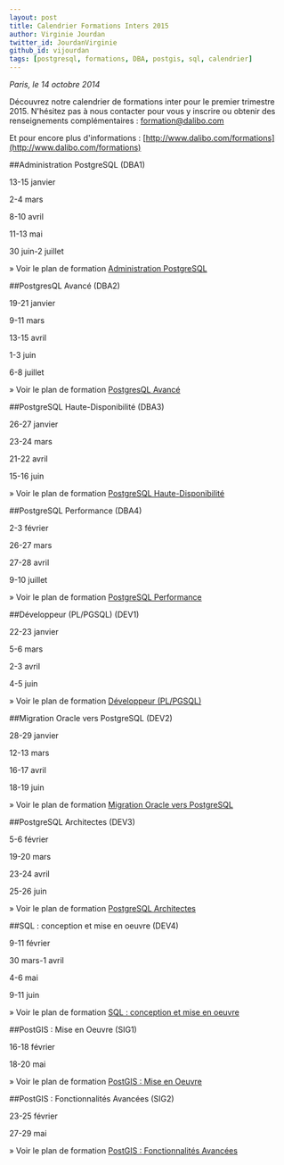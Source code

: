 ```yaml
---
layout: post
title: Calendrier Formations Inters 2015 
author: Virginie Jourdan
twitter_id: JourdanVirginie
github_id: vijourdan
tags: [postgresql, formations, DBA, postgis, sql, calendrier]
---
```

*Paris, le 14 octobre 2014*

Découvrez notre calendrier de formations inter pour le premier trimestre 2015.
N'hésitez pas à nous contacter pour vous y inscrire ou obtenir des renseignements complémentaires : [formation@dalibo.com](formation@dalibo.com)

Et pour encore plus d'informations : [http://www.dalibo.com/formations](http://www.dalibo.com/formations)

<!--MORE-->

##Administration PostgreSQL (DBA1)

13-15 janvier 

2-4 mars 

8-10 avril 

11-13 mai 

30 juin-2 juillet 


» Voir le plan de formation [Administration PostgreSQL](http://www.dalibo.com/formation-administration)

##PostgresQL Avancé (DBA2)

19-21 janvier 

9-11 mars 

13-15 avril 

1-3 juin 

6-8 juillet 

» Voir le plan de formation [PostgresQL Avancé](http://www.dalibo.com/formation-postgresql-avance)

##PostgreSQL Haute-Disponibilité (DBA3)

26-27 janvier 

23-24 mars 

21-22 avril 

15-16 juin 

» Voir le plan de formation [PostgreSQL Haute-Disponibilité](http://www.dalibo.com/formation-postgresql-replication-hot-standby)

##PostgreSQL Performance (DBA4)

2-3 février 

26-27 mars 

27-28 avril 

9-10 juillet 

» Voir le plan de formation [PostgreSQL Performance](http://www.dalibo.com/formation-postgresql-performance)

##Développeur (PL/PGSQL) (DEV1)

22-23 janvier 

5-6 mars 

2-3 avril 

4-5 juin 

» Voir le plan de formation [Développeur (PL/PGSQL)](http://www.dalibo.com/formation-developpeur)

##Migration Oracle vers PostgreSQL (DEV2)

28-29 janvier 

12-13 mars 

16-17 avril 

18-19 juin 


» Voir le plan de formation [Migration Oracle vers PostgreSQL](http://www.dalibo.com/formation-migration-postgresql)

##PostgreSQL Architectes (DEV3)

5-6 février 

19-20 mars 

23-24 avril 

25-26 juin 

» Voir le plan de formation [PostgreSQL Architectes](http://www.dalibo.com/formation-postgresql-architecte)


##SQL : conception et mise en oeuvre (DEV4)

9-11 février 

30 mars-1 avril 

4-6 mai 

9-11 juin 

» Voir le plan de formation [SQL : conception et mise en oeuvre](http://www.dalibo.com/formation-sql-conception-mise-en-oeuvre)

##PostGIS : Mise en Oeuvre (SIG1)

16-18 février 

18-20 mai 

» Voir le plan de formation [PostGIS : Mise en Oeuvre](http://www.dalibo.com/formation-postgis-mise-en-oeuvre)

##PostGIS : Fonctionnalités Avancées (SIG2)

23-25 février 

27-29 mai 

» Voir le plan de formation [PostGIS : Fonctionnalités Avancées](http://www.dalibo.com/formation-postgis-fonctionnalites-avancees])
